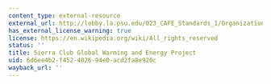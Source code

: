 ```yaml
---
content_type: external-resource
external_url: http://lobby.la.psu.edu/023_CAFE_Standards_1/Organizational_Statements/Sierra%20Club/Sierra_Club_A_Dangerous_Experiment.pdf
has_external_license_warning: true
license: https://en.wikipedia.org/wiki/All_rights_reserved
status: ''
title: Sierra Club Global Warming and Energy Project
uid: 6d6ee4b2-f452-4026-94e0-acd2fa8e920c
wayback_url: ''
---
```

